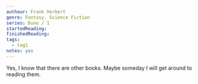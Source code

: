 ```yaml
---
authour: Frank Herbert
genre: Fantasy, Science Fiction
series: Dune / 1
startedReading:
finishedReading:
tags:
  - tag1
notes: yes
---
```


Yes, I know that there are other books. Maybe someday I will get around to reading them.